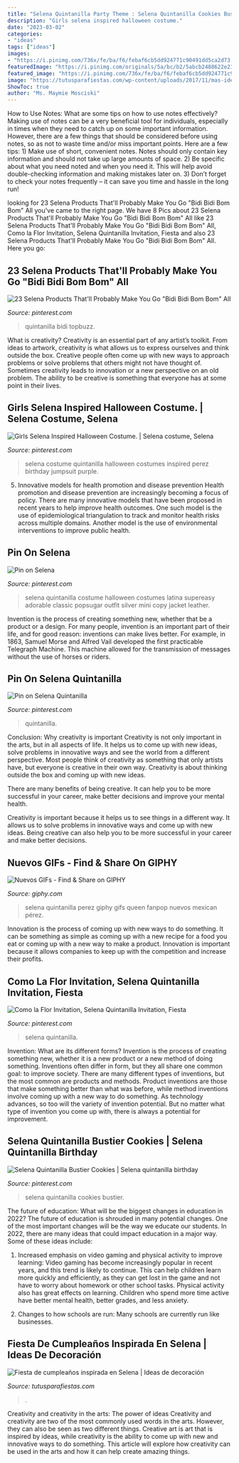 ```yaml
---
title: "Selena Quintanilla Party Theme : Selena Quintanilla Cookies Bustier"
description: "Girls selena inspired halloween costume."
date: "2023-03-02"
categories:
- "ideas"
tags: ["ideas"]
images:
- "https://i.pinimg.com/736x/fe/ba/f6/febaf6cb5dd924771c90491dd5ca2d73.jpg"
featuredImage: "https://i.pinimg.com/originals/5a/bc/b2/5abcb2488622e215e690a37a8aa4babc.jpg"
featured_image: "https://i.pinimg.com/736x/fe/ba/f6/febaf6cb5dd924771c90491dd5ca2d73.jpg"
image: "https://tutusparafiestas.com/wp-content/uploads/2017/11/mas-ideas-para-fiesta-de-selena.jpg"
ShowToc: true
author: "Ms. Maymie Mosciski"
---
```



How to Use Notes: What are some tips on how to use notes effectively?
Making use of notes can be a very beneficial tool for individuals, especially in times when they need to catch up on some important information. However, there are a few things that should be considered before using notes, so as not to waste time and/or miss important points. Here are a few tips: 1) Make use of short, convenient notes. Notes should only contain key information and should not take up large amounts of space. 2) Be specific about what you need noted and when you need it. This will help avoid double-checking information and making mistakes later on. 3) Don’t forget to check your notes frequently – it can save you time and hassle in the long run!

	

		
looking for 23 Selena Products That&#039;ll Probably Make You Go &quot;Bidi Bidi Bom Bom&quot; All you've came to the right page. We have 8 Pics about 23 Selena Products That&#039;ll Probably Make You Go &quot;Bidi Bidi Bom Bom&quot; All like 23 Selena Products That&#039;ll Probably Make You Go &quot;Bidi Bidi Bom Bom&quot; All, Como la Flor Invitation, Selena Quintanilla Invitation, Fiesta and also 23 Selena Products That&#039;ll Probably Make You Go &quot;Bidi Bidi Bom Bom&quot; All. Here you go:
		
    
## 23 Selena Products That&#039;ll Probably Make You Go &quot;Bidi Bidi Bom Bom&quot; All

<img loading=lazy src="https://i.pinimg.com/736x/8e/be/33/8ebe33c9884eb26822733afdc58114eb.jpg" onerror="this.onerror=null;this.src='https://tse4.mm.bing.net/th?id=OIP.6lxR88YNVNaRkCATArlAFAHaHa&amp;pid=15.1';" alt="23 Selena Products That&#039;ll Probably Make You Go &quot;Bidi Bidi Bom Bom&quot; All">

_Source: pinterest.com_

>quintanilla bidi topbuzz. 

	

What is creativity?
Creativity is an essential part of any artist’s toolkit. From ideas to artwork, creativity is what allows us to express ourselves and think outside the box. Creative people often come up with new ways to approach problems or solve problems that others might not have thought of. Sometimes creativity leads to innovation or a new perspective on an old problem. The ability to be creative is something that everyone has at some point in their lives.

    
## Girls Selena Inspired Halloween Costume. | Selena Costume, Selena

<img loading=lazy src="https://i.pinimg.com/originals/bd/e9/dc/bde9dcc47e0c1c51dc78e0eeb7d09a38.jpg" onerror="this.onerror=null;this.src='https://tse2.mm.bing.net/th?id=OIP.N_2DXvm6ALGpJhK-JZwtAQHaLJ&amp;pid=15.1';" alt="Girls Selena Inspired Halloween Costume. | Selena costume, Selena">

_Source: pinterest.com_

>selena costume quintanilla halloween costumes inspired perez birthday jumpsuit purple. 

	

5) Innovative models for health promotion and disease prevention
Health promotion and disease prevention are increasingly becoming a focus of policy. There are many innovative models that have been proposed in recent years to help improve health outcomes. One such model is the use of epidemiological triangulation to track and monitor health risks across multiple domains. Another model is the use of environmental interventions to improve public health.

    
## Pin On Selena

<img loading=lazy src="https://i.pinimg.com/originals/5a/bc/b2/5abcb2488622e215e690a37a8aa4babc.jpg" onerror="this.onerror=null;this.src='https://tse4.mm.bing.net/th?id=OIP.xsQa3t2nY0DpSw1eEduSpwHaHa&amp;pid=15.1';" alt="Pin on Selena">

_Source: pinterest.com_

>selena quintanilla costume halloween costumes latina supereasy adorable classic popsugar outfit silver mini copy jacket leather. 

	

Invention is the process of creating something new, whether that be a product or a design. For many people, invention is an important part of their life, and for good reason: inventions can make lives better. For example, in 1863, Samuel Morse and Alfred Vail developed the first practicable Telegraph Machine. This machine allowed for the transmission of messages without the use of horses or riders.

    
## Pin On Selena Quintanilla

<img loading=lazy src="https://i.pinimg.com/736x/c4/ad/03/c4ad03e48821b34025273fbf46d9ca39.jpg" onerror="this.onerror=null;this.src='https://tse1.mm.bing.net/th?id=OIP.Cc9PDiLUPgkxYqfwev7afgHaJ6&amp;pid=15.1';" alt="Pin on Selena Quintanilla">

_Source: pinterest.com_

>quintanilla. 

	

Conclusion: Why creativity is important
Creativity is not only important in the arts, but in all aspects of life. It helps us to come up with new ideas, solve problems in innovative ways and see the world from a different perspective.
Most people think of creativity as something that only artists have, but everyone is creative in their own way. Creativity is about thinking outside the box and coming up with new ideas.

There are many benefits of being creative. It can help you to be more successful in your career, make better decisions and improve your mental health.

Creativity is important because it helps us to see things in a different way. It allows us to solve problems in innovative ways and come up with new ideas. Being creative can also help you to be more successful in your career and make better decisions.

    
## Nuevos GIFs - Find &amp; Share On GIPHY

<img loading=lazy src="https://media.giphy.com/media/FInj8dYtjN2Pm/giphy.gif" onerror="this.onerror=null;this.src='https://tse4.mm.bing.net/th?id=OIP.zpzowH6-gMn4Y27RpHoolQHaEc&amp;pid=15.1';" alt="Nuevos GIFs - Find &amp; Share on GIPHY">

_Source: giphy.com_

>selena quintanilla perez giphy gifs queen fanpop nuevos mexican pérez. 

	

Innovation is the process of coming up with new ways to do something. It can be something as simple as coming up with a new recipe for a food you eat or coming up with a new way to make a product. Innovation is important because it allows companies to keep up with the competition and increase their profits.

    
## Como La Flor Invitation, Selena Quintanilla Invitation, Fiesta

<img loading=lazy src="https://i.pinimg.com/736x/fe/ba/f6/febaf6cb5dd924771c90491dd5ca2d73.jpg" onerror="this.onerror=null;this.src='https://tse4.mm.bing.net/th?id=OIP.ECQO49z4dq8Yg1eq9Fu__QHaF7&amp;pid=15.1';" alt="Como la Flor Invitation, Selena Quintanilla Invitation, Fiesta">

_Source: pinterest.com_

>selena quintanilla. 

	

Invention: What are its different forms?
Invention is the process of creating something new, whether it is a new product or a new method of doing something. Inventions often differ in form, but they all share one common goal: to improve society. There are many different types of inventions, but the most common are products and methods. Product inventions are those that make something better than what was before, while method inventions involve coming up with a new way to do something. As technology advances, so too will the variety of invention potential. But no matter what type of invention you come up with, there is always a potential for improvement.

    
## Selena Quintanilla Bustier Cookies | Selena Quintanilla Birthday

<img loading=lazy src="https://i.pinimg.com/originals/14/ca/cd/14cacd889a2f88ba94006046be5a70a5.jpg" onerror="this.onerror=null;this.src='https://tse2.mm.bing.net/th?id=OIP.IUotLSaluweb5lY6wVEcEwAAAA&amp;pid=15.1';" alt="Selena Quintanilla Bustier Cookies | Selena quintanilla birthday">

_Source: pinterest.com_

>selena quintanilla cookies bustier. 

	

The future of education: What will be the biggest changes in education in 2022?
The future of education is shrouded in many potential changes. One of the most important changes will be the way we educate our students. In 2022, there are many ideas that could impact education in a major way. Some of these ideas include: 
1) Increased emphasis on video gaming and physical activity to improve learning: Video gaming has become increasingly popular in recent years, and this trend is likely to continue. This can help children learn more quickly and efficiently, as they can get lost in the game and not have to worry about homework or other school tasks. Physical activity also has great effects on learning. Children who spend more time active have better mental health, better grades, and less anxiety. 

2) Changes to how schools are run: Many schools are currently run like businesses.

    
## Fiesta De Cumpleaños Inspirada En Selena | Ideas De Decoración

<img loading=lazy src="https://tutusparafiestas.com/wp-content/uploads/2017/11/mas-ideas-para-fiesta-de-selena.jpg" onerror="this.onerror=null;this.src='https://tse1.mm.bing.net/th?id=OIP.E4YWawZrtjwpXoFgmQ9XHADhEs&amp;pid=15.1';" alt="Fiesta de cumpleaños inspirada en Selena | Ideas de decoración">

_Source: tutusparafiestas.com_

>. 

	

Creativity and creativity in the arts: The power of ideas
Creativity and creativity are two of the most commonly used words in the arts. However, they can also be seen as two different things. Creative art is art that is inspired by ideas, while creativity is the ability to come up with new and innovative ways to do something. This article will explore how creativity can be used in the arts and how it can help create amazing things.

